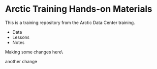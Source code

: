 # Arctic Training Hands-on Materials

This is a training repository from the Arctic Data Center training. 

* Data
* Lessons
* Notes


Making some changes here\

another change